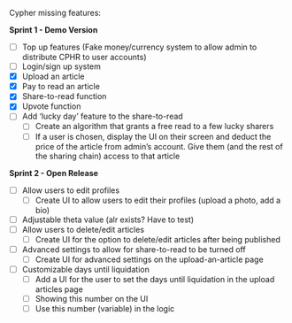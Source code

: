 Cypher missing features:

**Sprint 1 - Demo Version**

- [ ]  Top up features (Fake money/currency system to allow admin to distribute CPHR to user accounts)
- [ ]  Login/sign up system
- [x]  Upload an article
- [x]  Pay to read an article
- [x]  Share-to-read function
- [x]  Upvote function
- [ ]  Add ‘lucky day’ feature to the share-to-read
    - [ ]  Create an algorithm that grants a free read to a few lucky sharers
    - [ ]  If a user is chosen, display the UI on their screen and deduct the price of the article from admin’s account. Give them (and the rest of the sharing chain) access to that article

**Sprint 2 - Open Release**

- [ ]  Allow users to edit profiles
    - [ ]  Create UI to allow users to edit their profiles (upload a photo, add a bio)
- [ ]  Adjustable theta value (alr exists? Have to test)
- [ ]  Allow users to delete/edit articles
    - [ ]  Create UI for the option to delete/edit articles after being published

- [ ]  Advanced settings to allow for share-to-read to be turned off
    - [ ]  Create UI for advanced settings on the upload-an-article page
- [ ]  Customizable days until liquidation
    - [ ]  Add a UI for the user to set the days until liquidation in the upload articles page
    - [ ]  Showing this number on the UI
    - [ ]  Use this number (variable) in the logic
